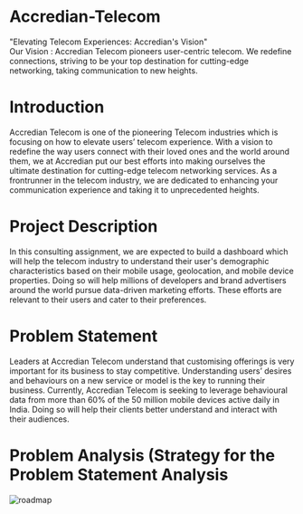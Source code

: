# Accredian-Telecom
"Elevating Telecom Experiences: Accredian's Vision"  
Our Vision : Accredian Telecom pioneers user-centric telecom. We redefine connections, striving to be your top destination for cutting-edge networking, taking communication to new heights.

# Introduction
Accredian Telecom is one of the pioneering Telecom industries which is focusing on how to elevate users’ telecom experience. With a vision to redefine the way users connect with their loved ones and the world around them, we at Accredian put our best efforts into making ourselves the ultimate destination for cutting-edge telecom networking services. As a frontrunner in the telecom industry, we are dedicated to enhancing your communication experience and taking it to unprecedented heights.

# Project Description
In this consulting assignment, we are expected to build a dashboard which will help the telecom industry to understand their user's demographic characteristics based on their mobile usage, geolocation, and mobile device properties. Doing so will help millions of developers and brand advertisers around the world pursue data-driven marketing efforts. These efforts are relevant to their users and cater to their preferences.

# Problem Statement
Leaders at Accredian Telecom understand that customising offerings is very important for its business to stay competitive. Understanding users’ desires and behaviours on a new service or model is the key to running their business. Currently, Accredian Telecom is seeking to leverage behavioural data from more than 60% of the 50 million mobile devices active daily in India. Doing so will help their clients better understand and interact with their audiences.

# Problem Analysis (Strategy for the Problem Statement Analysis
![roadmap](https://github.com/imhsv/Accredian-Telecom/assets/114226899/bb96261c-1a21-4176-bfa6-5ee7a948e3a6)
